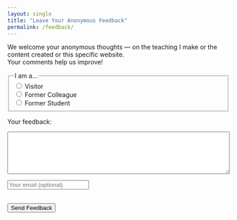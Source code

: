 ```yaml
---
layout: single
title: "Leave Your Anonymous Feedback"
permalink: /feedback/
---
```


We welcome your anonymous thoughts — on the teaching I make or the content created or this specific website.  
Your comments help us improve!

<!-- modify this form HTML and place wherever you want your form -->
<form action="https://formspree.io/f/mzzrpoor" method="POST">
  <fieldset>
    <legend>I am a…</legend>
    <label>
      <input type="radio" name="role" value="Visitor" required>
      Visitor
    </label><br>
    <label>
      <input type="radio" name="role" value="Former Colleague">
      Former Colleague
    </label><br>
    <label>
      <input type="radio" name="role" value="Former Student">
      Former Student
    </label>
  </fieldset>

  <label for="message">Your feedback:</label><br>
  <textarea id="message" name="message" rows="6" style="width:100%" required></textarea><br>

  <!-- optional if you ever want to reply:
       visitors can leave an email, but they don’t have to -->
  <input type="email" name="_replyto" placeholder="Your email (optional)"><br><br>

  <button type="submit">Send Feedback</button>
</form>
